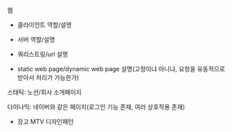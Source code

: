 웹

- 클라이언트 역할/설명

- 서버 역할/설명

- 쿼리스트링/url 설명

- static web page/dynamic web page 설명(고정이냐 아니냐, 요청을 유동적으로 받아서 처리가 가능한가)

스태틱: 노션/회사 소개페이지

다이나믹: 네이버와 같은 페이지(로그인 기능 존재, 여러 상호작용 존재)

- 장고 MTV 디자인패턴
